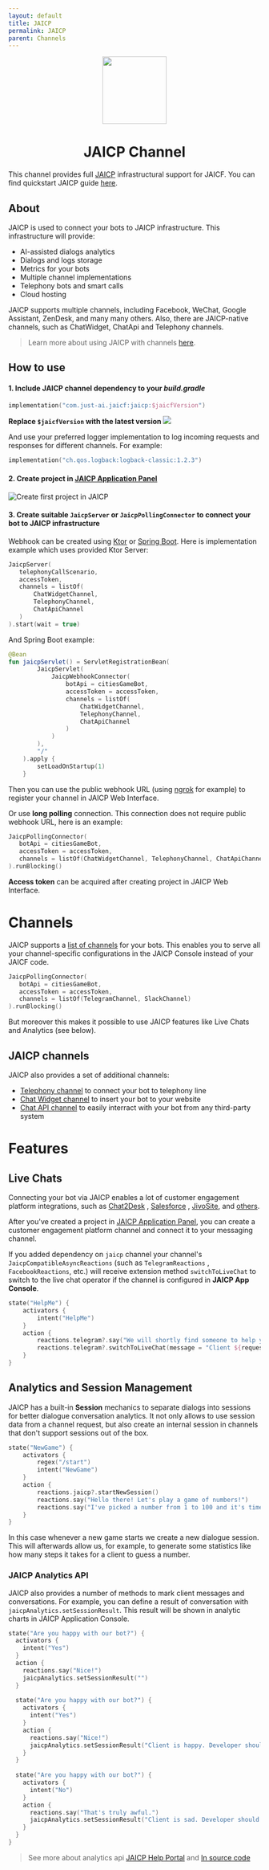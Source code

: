 ```yaml
---
layout: default
title: JAICP
permalink: JAICP
parent: Channels
---
```


<p align="center">
    <img src="/assets/images/channels/jaicp.svg" width="128" height="134"/>
</p>

<h1 align="center">JAICP Channel</h1>

This channel provides full [JAICP](https://just-ai.com/en/platform.php) infrastructural support for JAICF.
You can find quickstart JAICP guide [here](Quick-Start).

## About

JAICP is used to connect your bots to JAICP infrastructure. This infrastructure will provide:

* AI-assisted dialogs analytics
* Dialogs and logs storage
* Metrics for your bots
* Multiple channel implementations
* Telephony bots and smart calls
* Cloud hosting

JAICP supports multiple channels, including Facebook, WeChat, Google Assistant, ZenDesk, and many many others. Also,
there are JAICP-native channels, such as ChatWidget, ChatApi and Telephony channels.

> Learn more about using JAICP with channels [here](https://help.just-ai.com/docs/en/jaicf/jaicf).

## How to use

#### 1. Include JAICP channel dependency to your _build.gradle_

```kotlin
implementation("com.just-ai.jaicf:jaicp:$jaicfVersion")
```

**Replace `$jaicfVersion` with the latest version ![](https://img.shields.io/github/v/release/just-ai/jaicf-kotlin?color=%23000&label=&style=flat-square)**

And use your preferred logger implementation to log incoming requests and responses for different channels. For example:

```kotlin
implementation("ch.qos.logback:logback-classic:1.2.3")
```

#### 2. Create project in [JAICP Application Panel](https://app.jaicp.com/register?utm_source=github&utm_medium=article&utm_campaign=quickstart)

![Create first project in JAICP](/assets/gifs/create-jaicf-project.gif)

#### 3. Create suitable `JaicpServer` or `JaicpPollingConnector` to connect your bot to JAICP infrastructure

Webhook can be created using [Ktor](https://ktor.io) or [Spring Boot](https://spring.io/projects/spring-boot). Here is
implementation example which uses provided Ktor Server:

 ```kotlin
JaicpServer(
    telephonyCallScenario,
    accessToken,
    channels = listOf(
        ChatWidgetChannel,
        TelephonyChannel,
        ChatApiChannel
    )
).start(wait = true)
 ```

And Spring Boot example:

```kotlin
@Bean
fun jaicpServlet() = ServletRegistrationBean(
        JaicpServlet(
            JaicpWebhookConnector(
                botApi = citiesGameBot,
                accessToken = accessToken,
                channels = listOf(
                    ChatWidgetChannel,
                    TelephonyChannel,
                    ChatApiChannel
                )
            )
        ),
        "/"
    ).apply {
        setLoadOnStartup(1)
    }
```

Then you can use the public webhook URL (using [ngrok](https://ngrok.com) for example) to register your channel in JAICP
Web Interface.

Or use **long polling** connection. This connection does not require public webhook URL, here is an example:

 ```kotlin
 JaicpPollingConnector(
    botApi = citiesGameBot,
    accessToken = accessToken,
    channels = listOf(ChatWidgetChannel, TelephonyChannel, ChatApiChannel)
).runBlocking()
 ```

**Access token** can be acquired after creating project in JAICP Web Interface.

# Channels

JAICP supports a [list of channels](https://help.just-ai.com/docs/en/channels/channels) for your bots.
This enables you to serve all your channel-specific configurations in the JAICP Console instead of your JAICF code.

 ```kotlin
 JaicpPollingConnector(
    botApi = citiesGameBot,
    accessToken = accessToken,
    channels = listOf(TelegramChannel, SlackChannel)
).runBlocking()
 ```

But moreover this makes it possible to use JAICP features like Live Chats and Analytics (see below).

## JAICP channels

JAICP also provides a set of additional channels:

* [Telephony channel](Telephony) to connect your bot to telephony line
* [Chat Widget channel](Chat-Widget) to insert your bot to your website
* [Chat API channel](Chat-API) to easily interract with your bot from any third-party system

# Features

## Live Chats

Connecting your bot via JAICP enables a lot of customer engagement platform integrations, such as [Chat2Desk](https://help.just-ai.com/docs/en/operator_channels/chat2desk/incoming_chat2desk)
, [Salesforce](https://help.just-ai.com/docs/en/operator_channels/salesforce/salesforce)
, [JivoSite](https://help.just-ai.com/docs/en/operator_channels/jivosite/jivosite), and [others](https://help.just-ai.com/docs/en/operator_channels/operator_channels).

After you've created a project in [JAICP Application Panel](https://app.jaicp.com/register?utm_source=github&utm_medium=article&utm_campaign=quickstart), you can create a customer engagement platform channel and connect it to your messaging channel.

If you added dependency on `jaicp` channel your channel's `JaicpCompatibleAsyncReactions` (such as `TelegramReactions`
, `FacebookReactions`, etc.) will receive extension method `switchToLiveChat` to switch to the live chat operator if the channel is configured in **JAICP App Console**.

```kotlin
state("HelpMe") {
    activators {
        intent("HelpMe")
    }
    action {
        reactions.telegram?.say("We will shortly find someone to help you!")
        reactions.telegram?.switchToLiveChat(message = "Client ${request.clientId} requested help.")
    }
}
```

## Analytics and Session Management

JAICP has a built-in **Session** mechanics to separate dialogs into sessions for better dialogue conversation analytics.
It not only allows to use session data from a channel request, but also create an internal session in channels that don't support sessions out of the box.

```kotlin
state("NewGame") {
    activators {
        regex("/start")
        intent("NewGame")
    }
    action {
        reactions.jaicp?.startNewSession()
        reactions.say("Hello there! Let's play a game of numbers!")
        reactions.say("I've picked a number from 1 to 100 and it's time for you to guess it right")
    }
}
```

In this case whenever a new game starts we create a new dialogue session. This will afterwards allow us, for example, to
generate some statistics like how many steps it takes for a client to guess a number.

### JAICP Analytics API

JAICP also provides a number of methods to mark client messages and conversations. For example,
you can define a result of conversation with `jaicpAnalytics.setSessionResult`.
This result will be shown in analytic charts in JAICP Application Console.

```kotlin
state("Are you happy with our bot?") {
  activators {
    intent("Yes")
  }
  action {
    reactions.say("Nice!")
    jaicpAnalytics.setSessionResult("")
  }
  
  state("Are you happy with our bot?") {
    activators {
      intent("Yes")
    }
    action { 
      reactions.say("Nice!")
      jaicpAnalytics.setSessionResult("Client is happy. Developer should get a raise.")
    }
  }
  
  state("Are you happy with our bot?") {
    activators {
      intent("No")
    }
    action {
      reactions.say("That's truly awful.")
      jaicpAnalytics.setSessionResult("Client is sad. Developer should keep on improving.")
    }
  }
}
```

> See more about analytics api [JAICP Help Portal](https://help.just-ai.com/docs/en/JS_API/built_in_services/analytics/analytics) and [In source code](https://help.just-ai.com/docs/en/JS_API/built_in_services/analytics/analytics)
